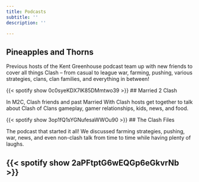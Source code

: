 ```yaml
---
title: Podcasts
subtitle: ''
description: ''

---
```

## Pineapples and Thorns

Previous hosts of the Kent Greenhouse podcast team up with new friends to cover all things Clash – from casual to league war, farming, pushing, various strategies, clans, clan families, and everything in between!

{{< spotify show 0c0syeKDX7lK85DMmtwo39 >}} ## Married 2 Clash

In M2C, Clash friends and past Married With Clash hosts get together to talk about Clash of Clans gameplay, gamer relationships, kids, news, and food. 

{{< spotify show 3op1fQ1sYGNufesaWWOu90 >}} ## The Clash Files

The podcast that started it all! We discussed farming strategies, pushing, war, news, and even non-clash talk from time to time while having plenty of laughs. 

{{< spotify show 2aPFtptG6wEQGp6eGkvrNb >}}
---
